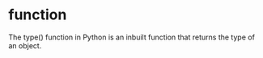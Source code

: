 # function
The type() function in Python is an inbuilt function that returns the type of an object.

